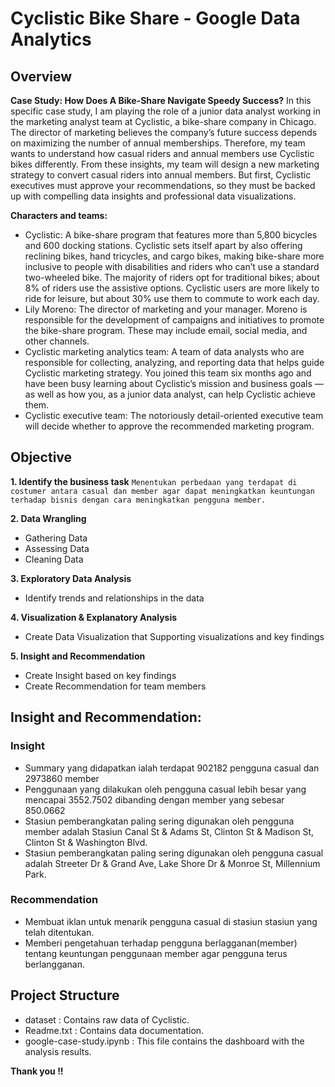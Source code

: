 # Cyclistic Bike Share - Google Data Analytics


## Overview
**Case Study: How Does A Bike-Share Navigate Speedy Success?**
In this specific case study, I am playing the role of a junior data analyst working in the marketing analyst team at Cyclistic, a bike-share company in Chicago. The director of marketing believes the company’s future success depends on maximizing the number of annual memberships. Therefore, my team wants to understand how casual riders and annual members use Cyclistic bikes differently. From these insights, my team will design a new marketing strategy to convert casual riders into annual members. But first, Cyclistic executives must approve your recommendations, so they must be backed up with compelling data insights and professional data visualizations.

**Characters and teams:**
* Cyclistic: A bike-share program that features more than 5,800 bicycles and 600 docking stations. Cyclistic sets itself apart by also offering reclining bikes, hand tricycles, and cargo bikes, making bike-share more inclusive to people with disabilities and riders who can’t use a standard two-wheeled bike. The majority of riders opt for traditional bikes; about 8% of riders use the assistive options. Cyclistic users are more likely to ride for leisure, but about 30% use them to commute to work each day.
* Lily Moreno: The director of marketing and your manager. Moreno is responsible for the development of campaigns and initiatives to promote the bike-share program. These may include email, social media, and other channels.
* Cyclistic marketing analytics team: A team of data analysts who are responsible for collecting, analyzing, and reporting data that helps guide Cyclistic marketing strategy. You joined this team six months ago and have been busy learning about Cyclistic’s mission and business goals — as well as how you, as a junior data analyst, can help Cyclistic achieve them.
* Cyclistic executive team: The notoriously detail-oriented executive team will decide whether to approve the recommended marketing program.


## Objective
**1. Identify the business task**
`Menentukan perbedaan yang terdapat di costumer antara casual dan member agar dapat meningkatkan keuntungan terhadap bisnis dengan cara meningkatkan pengguna member.`

**2. Data Wrangling**
- Gathering Data
- Assessing Data
- Cleaning Data

**3. Exploratory Data Analysis** 
- Identify trends and relationships in the data

**4. Visualization & Explanatory Analysis** 
- Create Data Visualization that Supporting visualizations and key findings

**5. Insight and Recommendation** 
- Create Insight based on key findings
- Create Recommendation for team members


## Insight and Recommendation:
### Insight
- Summary yang didapatkan ialah terdapat 902182 pengguna casual dan 2973860 member
- Penggunaan yang dilakukan oleh pengguna casual lebih besar yang mencapai 3552.7502 dibanding dengan member yang sebesar 850.0662
- Stasiun pemberangkatan paling sering digunakan oleh pengguna member adalah Stasiun Canal St & Adams St, Clinton St & Madison St, Clinton St & Washington Blvd.
- Stasiun pemberangkatan paling sering digunakan oleh pengguna casual adalah Streeter Dr & Grand Ave, Lake Shore Dr & Monroe St, Millennium Park.

### Recommendation
- Membuat iklan untuk menarik pengguna casual di stasiun stasiun yang telah ditentukan.
- Memberi pengetahuan terhadap pengguna berlagganan(member) tentang keuntungan penggunaan member agar pengguna terus berlangganan.


## Project Structure
- dataset : Contains raw data of Cyclistic.
- Readme.txt : Contains data documentation.
- google-case-study.ipynb : This file contains the dashboard with the analysis results.


**Thank you !!**

